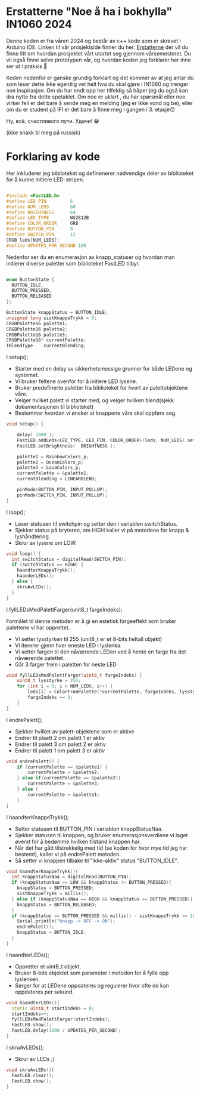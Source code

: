 # Erstatterne "Noe å ha i bokhylla" IN1060 2024

Denne koden er fra våren 2024 og består av c++ kode som er skrevet i Arduino IDE. Linken til vår prosjektside finner du her: [Erstatterne](https://www.uio.no/studier/emner/matnat/ifi/IN1060/v24/prosjektgrupper/erstatterne/)
der vil du finne litt om hvordan prosjektet vårt utartet seg gjennom vårsemesteret. Du vil også finne selve prototypen vår, og hvordan koden jeg forklarer her inne ser ut i praksis 🤠

Koden nedenfor er ganske grundig forklart og det kommer av at jeg antar du som leser dette ikke egentlig vet helt hva du skal gjøre i IN1060 og trenger noe inspirasjon. Om du har endt opp her tilfeldig så håper jeg du også kan dra nytte fra dette spetaklet. Om noe er uklart , du har spørsmål eller noe virker feil er det bare å sende meg en melding (jeg er ikke vond og be), eller om du er student på IFI er det bare å finne meg i gangen i 3. etasje😙


Ну, всё, счастливого пути. Удачи!  😁

(ikke snakk til meg på russisk)

# Forklaring av kode


Her inkluderer jeg biblioteket og definenerer nødvendige deler av biblioteket for å kunne initiere LED-stripen.
```c++

#include <FastLED.h>
#define LED_PIN         6
#define NUM_LEDS        60
#define BRIGHTNESS      64
#define LED_TYPE        WS2812B
#define COLOR_ORDER     GRB
#define BUTTON_PIN      8 
#define SWITCH_PIN      12 
CRGB leds[NUM_LEDS];
#define UPDATES_PER_SECOND 100
```


Nedenfor ser du en enumerasjon av knapp_statuser og hvordan man initierer diverse paletter som biblioteket FastLED tilbyr.

```c++

enum ButtonState {
  BUTTON_IDLE, 
  BUTTON_PRESSED, 
  BUTTON_RELEASED
};

ButtonState knappStatus = BUTTON_IDLE;
unsigned long sistKnappeTrykk = 0;
CRGBPalette16 palette1;
CRGBPalette16 palette2;
CRGBPalette16 palette3;
CRGBPalette16* currentPalette;
TBlendType    currentBlending;
```


I setup();

- Starter med en delay av sikkerhetsmessige grunner for både LEDene og systemet.
- Vi bruker feltene ovenfor for å initiere LED lysene.
- Bruker predefinerte paletter fra biblioteket for hvert av palettobjektene våre.
- Velger hvilket palett vi starter med, og velger hvilken blend(sjekk dokumentasjonen til biblioteket)
- Bestemmer hvordan vi ønsker at knappene våre skal oppføre seg.


```c++
void setup() {

    delay( 3000 );
    FastLED.addLeds<LED_TYPE, LED_PIN, COLOR_ORDER>(leds, NUM_LEDS).setCorrection( TypicalLEDStrip );
    FastLED.setBrightness(  BRIGHTNESS );

    palette1 = RainbowColors_p;
    palette2 = OceanColors_p;
    palette3 = LavaColors_p;
    currentPalette = &palette1;
    currentBlending = LINEARBLEND;

    pinMode(BUTTON_PIN, INPUT_PULLUP);
    pinMode(SWITCH_PIN, INPUT_PULLUP);
}
```

I loop();

- Leser statusen til switchpin og setter den i variablen switchStatus.
- Sjekker status på bryteren, om HIGH kaller vi på metodene for knapp & lyshåndtering.
- Skrur av lysene om LOW.

```c++
void loop() {
  int switchStatus = digitalRead(SWITCH_PIN);
  if (switchStatus == HIGH) {
    haandterKnappeTrykk();
    haanderLEDs();
  } else {
    skruAvLEDs();
  }
}
```
I fyllLEDsMedPalettFarger(unit8_t fargeIndeks);

Formålet til denne metoden er å gi en estetisk fargeeffekt som bruker palettene vi har opprettet. 

- Vi setter lysstyrken til 255 (unit8_t er et 8-bits heltall objekt)
- Vi itererer gjenn hver eneste LED i lyslenka.
- Vi setter fargen til den nåværende LEDen ved å hente en farge fra det nåværende palettet.
- Går 3 farger frem i paletten for neste LED


```c++
void fyllLEDsMedPalettFarger(uint8_t fargeIndeks) {
    uint8_t lysstyrke = 255;
    for (int i = 0; i < NUM_LEDS; i++) {
        leds[i] = ColorFromPalette(*currentPalette, fargeIndeks, lysstyrke, currentBlending);
        fargeIndeks += 3;
    }
}
```

I endrePalett();

- Sjekker hvilket av palett-objektene som er aktive
- Endrer til plaett 2 om palett 1 er aktiv
- Endrer til palett 3 om palett 2 er aktiv
- Endrer til palett 1 om palett 3 er aktiv


```c++
void endrePalett() {
    if (currentPalette == &palette1) {
        currentPalette = &palette2;
    } else if(currentPalette == &palette2){
        currentPalette = &palette3;
    } else {
        currentPalette = &palette1;
    }
}
```
I haandterKnappeTrykk();

- Setter statusen til BUTTON_PIN i variablen knappStatusNaa.
- Sjekker statusen til knappen, og bruker enumerasjonsverdiene vi laget øverst for å bedømme hvilken tilstand knappen har.
- Når det har gått tilstrekkelig med tid (se koden for hvor mye tid jeg har bestemt), kaller vi på endrePalett metoden.
- Så setter vi knappen tilbake til "ikke-aktiv" status "BUTTON_IDLE".

```c++
void haandterKnappeTrykk(){
  int knappStatusNaa = digitalRead(BUTTON_PIN);
  if (knappStatusNaa == LOW && knappStatus != BUTTON_PRESSED){
    knappStatus = BUTTON_PRESSED;
    sistKnappeTrykk = millis();
  } else if (knappStatusNaa == HIGH && knappStatus == BUTTON_PRESSED){
    knappStatus = BUTTON_RELEASED;
  } 
  if (knappStatus == BUTTON_PRESSED && millis() - sistKnappeTrykk >= 100){
    Serial.println("knapp -> OFF -> ON");
    endrePalett();
    knappStatus = BUTTON_IDLE;
  }
}
```
I haandterLEDs();

- Oppretter et uint8_t objekt.
- Bruker 8-bits objektet som parameter i metoden for å fylle opp lyslenken.
- Sørger for at LEDene oppdateres og regulerer hvor ofte de kan oppdateres per sekund. 
```c++
void haandterLEDs(){
  static uint8_t startIndeks = 0;
  startIndeks++;
  fyllLEDsMedPalettFarger(startIndeks);
  FastLED.show();
  FastLED.delay(1000 / UPDATES_PER_SECOND);
}
```
I skruAvLEDs();

- Skrur av LEDs ;)

```c++
void skruAvLEDs(){
  FastLED.clear();
  FastLED.show();
}

```
